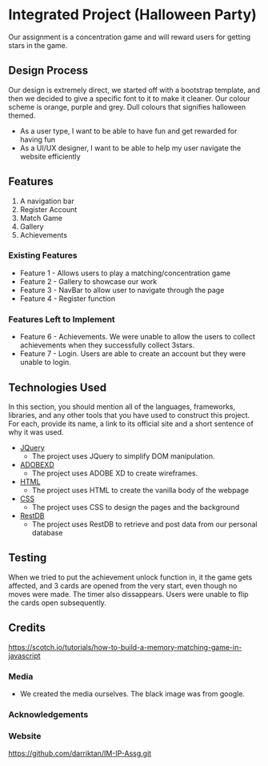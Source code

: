 # Integrated Project (Halloween Party)

Our assignment is a concentration game and will reward users for getting stars in the game.
 
## Design Process

Our design is extremely direct, we started off with a bootstrap template, and then we decided to give a specific font to it to make it cleaner. Our colour scheme is orange, purple and grey. Dull colours that signifies halloween themed.


- As a user type, I want to be able to have fun and get rewarded for having fun
- As a UI/UX designer, I want to be able to help my user navigate the website efficiently


## Features
1. A navigation bar
2. Register Account
3. Match Game
4. Gallery
5. Achievements
 
### Existing Features
- Feature 1 - Allows users to play a matching/concentration game
- Feature 2 - Gallery to showcase our work
- Feature 3 - NavBar to allow user to navigate through the page
- Feature 4 - Register function

### Features Left to Implement
- Feature 6 - Achievements. We were unable to allow the users to collect achievements when they successfully collect 3stars.
- Feature 7 - Login. Users are able to create an account but they were unable to login.

## Technologies Used

In this section, you should mention all of the languages, frameworks, libraries, and any other tools that you have used to construct this project. For each, provide its name, a link to its official site and a short sentence of why it was used.

- [JQuery](https://jquery.com)
    - The project uses JQuery to simplify DOM manipulation.
- [ADOBEXD](https://www.adobe.com/sea/products/xd.html)
    - The project uses ADOBE XD to create wireframes.
- [HTML](https://www.w3schools.com/html/)
    - The project uses HTML to create the vanilla body of the webpage
- [CSS](https://www.w3schools.com/css/)
    - The project uses CSS to design the pages and the background
- [RestDB](https://restdb.io/account/databases/integratedprojectid-785e)
    - The project uses RestDB to retrieve and post data from our personal database



## Testing
When we tried to put the achievement unlock function in, it the game gets affected, and 3 cards are opened from the very start, even though no moves were made. The timer also dissappears. Users were unable to flip the cards open subsequently.

## Credits
https://scotch.io/tutorials/how-to-build-a-memory-matching-game-in-javascript

### Media
- We created the media ourselves. The black image was from google.

### Acknowledgements

### Website
https://github.com/darriktan/IM-IP-Assg.git
